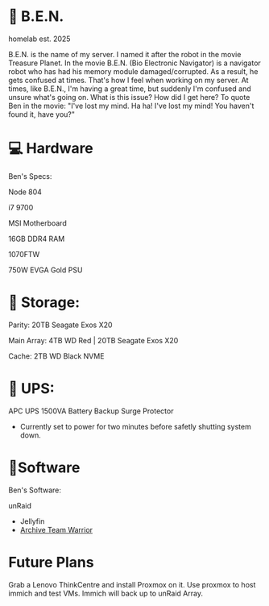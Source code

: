 # 🤖 B.E.N.
homelab est. 2025

B.E.N. is the name of my server. I named it after the robot in the movie Treasure Planet. In the movie B.E.N. (Bio Electronic Navigator) is a navigator robot who has had his memory module damaged/corrupted. As a result, he gets confused at times. That's how I feel when working on my server. At times, like B.E.N., I'm having a great time, but suddenly I'm confused and unsure what's going on. What is this issue? How did I get here? To quote Ben in the movie: "I've lost my mind. Ha ha! I've lost my mind! You haven't found it, have you?"

# 💻 Hardware
Ben's Specs:

Node 804

i7 9700

MSI Motherboard

16GB DDR4 RAM

1070FTW 

750W EVGA Gold PSU

# 💾 Storage:
Parity: 20TB Seagate Exos X20   

Main Array: 4TB WD Red | 20TB Seagate Exos X20 

Cache: 2TB WD Black NVME

# 🔋 UPS: 
APC UPS 1500VA Battery Backup Surge Protector 

- Currently set to power for two minutes before safetly shutting system down.

# 📎Software 


Ben's Software:

unRaid
- Jellyfin 
- [Archive Team Warrior](https://en.wikipedia.org/wiki/Archive_Team)

# Future Plans
Grab a Lenovo ThinkCentre and install Proxmox on it. Use proxmox to host immich and test VMs. Immich will back up to unRaid Array.
